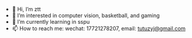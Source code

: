 - 👋 Hi, I’m ztt
- 👀 I’m interested in computer vision, basketball, and gaming
- 🌱 I’m currently learning in sspu
- 📫 How to reach me: wechat: 17721278207, email: tutuzyj@gmail.com

<!---
ztt0810/ztt0810 is a ✨ special ✨ repository because its `README.md` (this file) appears on your GitHub profile.
You can click the Preview link to take a look at your changes.
--->
